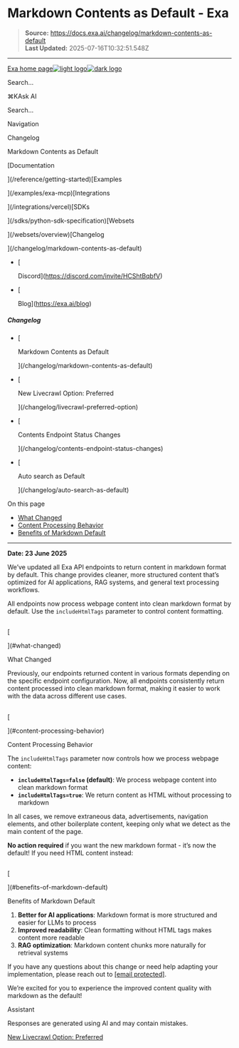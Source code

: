 # Markdown Contents as Default - Exa

> **Source:** https://docs.exa.ai/changelog/markdown-contents-as-default  
> **Last Updated:** 2025-07-16T10:32:51.548Z

---

[Exa home page![light logo](https://mintlify.s3.us-west-1.amazonaws.com/exa-52/logo/light.png)![dark logo](https://mintlify.s3.us-west-1.amazonaws.com/exa-52/logo/dark.png)](/)

Search...

⌘KAsk AI

Search...

Navigation

Changelog

Markdown Contents as Default

[Documentation

](/reference/getting-started)[Examples

](/examples/exa-mcp)[Integrations

](/integrations/vercel)[SDKs

](/sdks/python-sdk-specification)[Websets

](/websets/overview)[Changelog

](/changelog/markdown-contents-as-default)

*   [
    
    Discord](https://discord.com/invite/HCShtBqbfV)
*   [
    
    Blog](https://exa.ai/blog)

##### Changelog

*   [
    
    Markdown Contents as Default
    
    
    
    ](/changelog/markdown-contents-as-default)
*   [
    
    New Livecrawl Option: Preferred
    
    
    
    ](/changelog/livecrawl-preferred-option)
*   [
    
    Contents Endpoint Status Changes
    
    
    
    ](/changelog/contents-endpoint-status-changes)
*   [
    
    Auto search as Default
    
    
    
    ](/changelog/auto-search-as-default)

On this page

*   [What Changed](#what-changed)
*   [Content Processing Behavior](#content-processing-behavior)
*   [Benefits of Markdown Default](#benefits-of-markdown-default)

* * *

**Date: 23 June 2025**

We’ve updated all Exa API endpoints to return content in markdown format by default. This change provides cleaner, more structured content that’s optimized for AI applications, RAG systems, and general text processing workflows.

All endpoints now process webpage content into clean markdown format by default. Use the `includeHtmlTags` parameter to control content formatting.

## 

[​

](#what-changed)

What Changed

Previously, our endpoints returned content in various formats depending on the specific endpoint configuration. Now, all endpoints consistently return content processed into clean markdown format, making it easier to work with the data across different use cases.

## 

[​

](#content-processing-behavior)

Content Processing Behavior

The `includeHtmlTags` parameter now controls how we process webpage content:

*   **`includeHtmlTags=false` (default)**: We process webpage content into clean markdown format
*   **`includeHtmlTags=true`**: We return content as HTML without processing to markdown

In all cases, we remove extraneous data, advertisements, navigation elements, and other boilerplate content, keeping only what we detect as the main content of the page.

**No action required** if you want the new markdown format - it’s now the default! If you need HTML content instead:

## 

[​

](#benefits-of-markdown-default)

Benefits of Markdown Default

1.  **Better for AI applications**: Markdown format is more structured and easier for LLMs to process
2.  **Improved readability**: Clean formatting without HTML tags makes content more readable
3.  **RAG optimization**: Markdown content chunks more naturally for retrieval systems

If you have any questions about this change or need help adapting your implementation, please reach out to [\[email protected\]](/cdn-cgi/l/email-protection#cba3aea7a7a48baeb3aae5aaa2).

We’re excited for you to experience the improved content quality with markdown as the default!

Assistant

Responses are generated using AI and may contain mistakes.

[New Livecrawl Option: Preferred](/changelog/livecrawl-preferred-option)